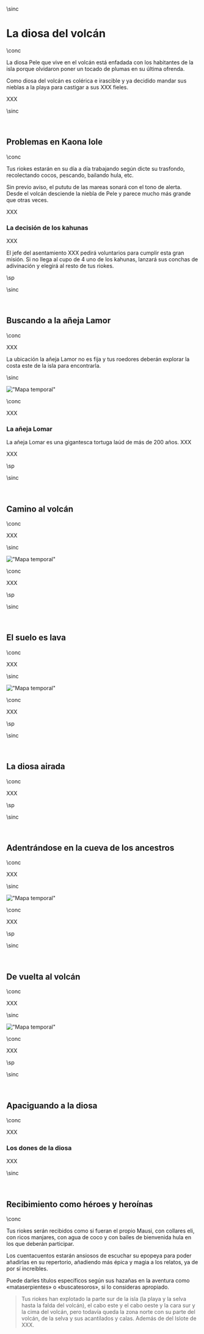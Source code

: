\sinc

# La diosa del volcán

\conc

La diosa Pele que vive en el volcán está enfadada con los habitantes de la isla porque olvidaron poner un tocado de plumas en su última ofrenda.

Como diosa del volcán es colérica e irascible y ya decidido mandar sus nieblas a la playa para castigar a sus XXX fieles.

XXX

\sinc

&nbsp;

## Problemas en Kaona Iole

\conc

Tus riokes estarán en su día a día trabajando según dicte su trasfondo, recolectando cocos, pescando, bailando hula, etc.

Sin previo aviso, el pututu de las mareas sonará con el tono de alerta. Desde el volcán desciende la niebla de Pele y parece mucho más grande que otras veces.

XXX

### La decisión de los kahunas

XXX

El jefe del asentamiento XXX pedirá voluntarios para cumplir esta gran misión. Si no llega al cupo de 4 uno de los kahunas, lanzará sus conchas de adivinación y elegirá al resto de tus riokes.

\sp

\sinc

&nbsp;

## Buscando a la añeja Lamor

\conc

XXX

La ubicación la añeja Lamor no es fija y tus roedores deberán explorar la costa este de la isla para encontrarla.

\sinc

!["Mapa temporal"](./images/mapas/mapa-vacio.png "Mapa temporal")

\conc

XXX

### La añeja Lomar

La añeja Lomar es una gigantesca tortuga laúd de más de 200 años. XXX

XXX

\sp

\sinc

&nbsp;

## Camino al volcán

\conc

XXX

\sinc

!["Mapa temporal"](./images/mapas/mapa-vacio.png "Mapa temporal")

\conc

XXX

\sp

\sinc

&nbsp;

## El suelo es lava

\conc

XXX

\sinc

!["Mapa temporal"](./images/mapas/mapa-vacio.png "Mapa temporal")

\conc

XXX

\sp

\sinc

&nbsp;

## La diosa airada

\conc

XXX

\sp

\sinc

&nbsp;

## Adentrándose en la cueva de los ancestros

\conc

XXX

\sinc

!["Mapa temporal"](./images/mapas/mapa-vacio.png "Mapa temporal")

\conc

XXX

\sp

\sinc

&nbsp;

## De vuelta al volcán

\conc

XXX

\sinc

!["Mapa temporal"](./images/mapas/mapa-vacio.png "Mapa temporal")

\conc

XXX

\sp

\sinc

&nbsp;

## Apaciguando a la diosa

\conc

XXX

### Los dones de la diosa

XXX

\sinc

&nbsp;

## Recibimiento como héroes y heroínas

\conc

Tus riokes serán recibidos como si fueran el propio Mausi, con collares eli, con ricos manjares, con agua de coco y con bailes de bienvenida hula en los que deberán participar.

Los cuentacuentos estarán ansiosos de escuchar su epopeya para poder añadirlas en su repertorio, añadiendo más épica y magia a los relatos, ya de por sí increíbles.

Puede darles títulos específicos según sus hazañas en la aventura como «mataserpientes» o «buscatesoros», si lo consideras apropiado.

> Tus riokes han explotado la parte sur de la isla (la playa y la selva hasta la falda del volcán), el cabo este y el cabo oeste y la cara sur y la cima del volcán, pero todavía queda la zona norte con su parte del volcán, de la selva y sus acantilados y calas. Además de del Islote de XXX.